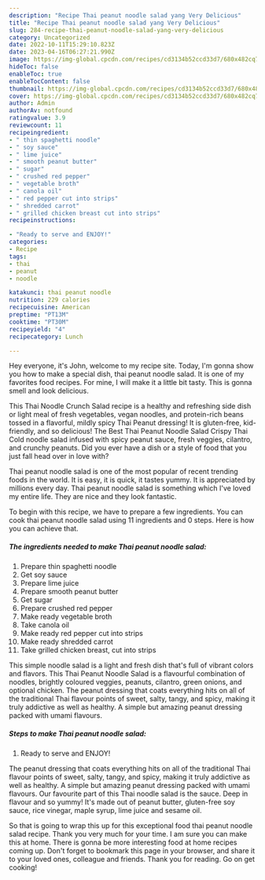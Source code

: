 ```yaml
---
description: "Recipe Thai peanut noodle salad yang Very Delicious"
title: "Recipe Thai peanut noodle salad yang Very Delicious"
slug: 284-recipe-thai-peanut-noodle-salad-yang-very-delicious
category: Uncategorized
date: 2022-10-11T15:29:10.823Z
date: 2023-04-16T06:27:21.990Z
image: https://img-global.cpcdn.com/recipes/cd3134b52ccd33d7/680x482cq70/thai-peanut-noodle-salad-recipe-main-photo.jpg
hideToc: false
enableToc: true
enableTocContent: false
thumbnail: https://img-global.cpcdn.com/recipes/cd3134b52ccd33d7/680x482cq70/thai-peanut-noodle-salad-recipe-main-photo.jpg
cover: https://img-global.cpcdn.com/recipes/cd3134b52ccd33d7/680x482cq70/thai-peanut-noodle-salad-recipe-main-photo.jpg
author: Admin
authorAv: notfound
ratingvalue: 3.9
reviewcount: 11
recipeingredient:
- " thin spaghetti noodle"
- " soy sauce"
- " lime juice"
- " smooth peanut butter"
- " sugar"
- " crushed red pepper"
- " vegetable broth"
- " canola oil"
- " red pepper cut into strips"
- " shredded carrot"
- " grilled chicken breast cut into strips"
recipeinstructions:

- "Ready to serve and ENJOY!"
categories:
- Recipe
tags:
- thai
- peanut
- noodle

katakunci: thai peanut noodle 
nutrition: 229 calories
recipecuisine: American
preptime: "PT13M"
cooktime: "PT30M"
recipeyield: "4"
recipecategory: Lunch

---
```



Hey everyone, it's John, welcome to my recipe site. Today, I'm gonna show you how to make a special dish, thai peanut noodle salad. It is one of my favorites food recipes. For mine, I will make it a little bit tasty. This is gonna smell and look delicious.

This Thai Noodle Crunch Salad recipe is a healthy and refreshing side dish or light meal of fresh vegetables, vegan noodles, and protein-rich beans tossed in a flavorful, mildly spicy Thai Peanut dressing! It is gluten-free, kid-friendly, and so delicious! The Best Thai Peanut Noodle Salad Crispy Thai Cold noodle salad infused with spicy peanut sauce, fresh veggies, cilantro, and crunchy peanuts. Did you ever have a dish or a style of food that you just fall head over in love with?

Thai peanut noodle salad is one of the most popular of recent trending foods in the world. It is easy, it is quick, it tastes yummy. It is appreciated by millions every day. Thai peanut noodle salad is something which I've loved my entire life. They are nice and they look fantastic.


To begin with this recipe, we have to prepare a few ingredients. You can cook thai peanut noodle salad using 11 ingredients and 0 steps. Here is how you can achieve that.

<!--inarticleads1-->

##### The ingredients needed to make Thai peanut noodle salad:

1. Prepare  thin spaghetti noodle
1. Get  soy sauce
1. Prepare  lime juice
1. Prepare  smooth peanut butter
1. Get  sugar
1. Prepare  crushed red pepper
1. Make ready  vegetable broth
1. Take  canola oil
1. Make ready  red pepper cut into strips
1. Make ready  shredded carrot
1. Take  grilled chicken breast, cut into strips


This simple noodle salad is a light and fresh dish that&#39;s full of vibrant colors and flavors. This Thai Peanut Noodle Salad is a flavourful combination of noodles, brightly coloured veggies, peanuts, cilantro, green onions, and optional chicken. The peanut dressing that coats everything hits on all of the traditional Thai flavour points of sweet, salty, tangy, and spicy, making it truly addictive as well as healthy. A simple but amazing peanut dressing packed with umami flavours. 

<!--inarticleads2-->

##### Steps to make Thai peanut noodle salad:


1. Ready to serve and ENJOY!

The peanut dressing that coats everything hits on all of the traditional Thai flavour points of sweet, salty, tangy, and spicy, making it truly addictive as well as healthy. A simple but amazing peanut dressing packed with umami flavours. Our favourite part of this Thai noodle salad is the sauce. Deep in flavour and so yummy! It&#39;s made out of peanut butter, gluten-free soy sauce, rice vinegar, maple syrup, lime juice and sesame oil. 

So that is going to wrap this up for this exceptional food thai peanut noodle salad recipe. Thank you very much for your time. I am sure you can make this at home. There is gonna be more interesting food at home recipes coming up. Don't forget to bookmark this page in your browser, and share it to your loved ones, colleague and friends. Thank you for reading. Go on get cooking!
